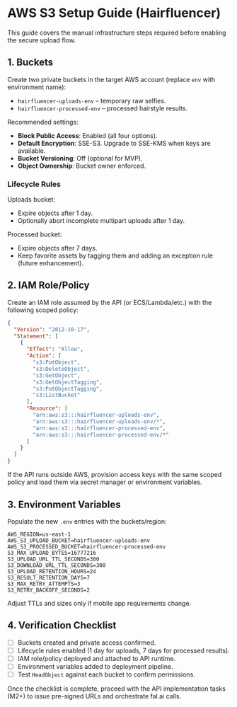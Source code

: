 # AWS S3 Setup Guide (Hairfluencer)

This guide covers the manual infrastructure steps required before enabling the secure upload flow.

## 1. Buckets

Create two private buckets in the target AWS account (replace `env` with environment name):

- `hairfluencer-uploads-env` – temporary raw selfies.
- `hairfluencer-processed-env` – processed hairstyle results.

Recommended settings:
- **Block Public Access**: Enabled (all four options).
- **Default Encryption**: SSE-S3. Upgrade to SSE-KMS when keys are available.
- **Bucket Versioning**: Off (optional for MVP).
- **Object Ownership**: Bucket owner enforced.

### Lifecycle Rules

Uploads bucket:
- Expire objects after 1 day.
- Optionally abort incomplete multipart uploads after 1 day.

Processed bucket:
- Expire objects after 7 days.
- Keep favorite assets by tagging them and adding an exception rule (future enhancement).

## 2. IAM Role/Policy

Create an IAM role assumed by the API (or ECS/Lambda/etc.) with the following scoped policy:

```json
{
  "Version": "2012-10-17",
  "Statement": [
    {
      "Effect": "Allow",
      "Action": [
        "s3:PutObject",
        "s3:DeleteObject",
        "s3:GetObject",
        "s3:GetObjectTagging",
        "s3:PutObjectTagging",
        "s3:ListBucket"
      ],
      "Resource": [
        "arn:aws:s3:::hairfluencer-uploads-env",
        "arn:aws:s3:::hairfluencer-uploads-env/*",
        "arn:aws:s3:::hairfluencer-processed-env",
        "arn:aws:s3:::hairfluencer-processed-env/*"
      ]
    }
  ]
}
```

If the API runs outside AWS, provision access keys with the same scoped policy and load them via secret manager or environment variables.

## 3. Environment Variables

Populate the new `.env` entries with the buckets/region:

```
AWS_REGION=us-east-1
AWS_S3_UPLOAD_BUCKET=hairfluencer-uploads-env
AWS_S3_PROCESSED_BUCKET=hairfluencer-processed-env
S3_MAX_UPLOAD_BYTES=16777216
S3_UPLOAD_URL_TTL_SECONDS=300
S3_DOWNLOAD_URL_TTL_SECONDS=300
S3_UPLOAD_RETENTION_HOURS=24
S3_RESULT_RETENTION_DAYS=7
S3_MAX_RETRY_ATTEMPTS=3
S3_RETRY_BACKOFF_SECONDS=2
```

Adjust TTLs and sizes only if mobile app requirements change.

## 4. Verification Checklist

- [ ] Buckets created and private access confirmed.
- [ ] Lifecycle rules enabled (1 day for uploads, 7 days for processed results).
- [ ] IAM role/policy deployed and attached to API runtime.
- [ ] Environment variables added to deployment pipeline.
- [ ] Test `HeadObject` against each bucket to confirm permissions.

Once the checklist is complete, proceed with the API implementation tasks (M2+) to issue pre-signed URLs and orchestrate fal.ai calls.
